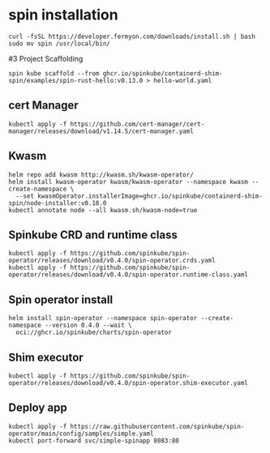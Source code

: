 # spin installation
```
curl -fsSL https://developer.fermyon.com/downloads/install.sh | bash
sudo mv spin /usr/local/bin/

```
#3 Project Scaffolding
```
spin kube scaffold --from ghcr.io/spinkube/containerd-shim-spin/examples/spin-rust-hello:v0.13.0 > hello-world.yaml
```
## cert Manager
```
kubectl apply -f https://github.com/cert-manager/cert-manager/releases/download/v1.14.5/cert-manager.yaml

```
## Kwasm

```
helm repo add kwasm http://kwasm.sh/kwasm-operator/
helm install kwasm-operator kwasm/kwasm-operator --namespace kwasm --create-namespace \
  --set kwasmOperator.installerImage=ghcr.io/spinkube/containerd-shim-spin/node-installer:v0.18.0
kubectl annotate node --all kwasm.sh/kwasm-node=true

```

## Spinkube CRD and runtime class
```
kubectl apply -f https://github.com/spinkube/spin-operator/releases/download/v0.4.0/spin-operator.crds.yaml
kubectl apply -f https://github.com/spinkube/spin-operator/releases/download/v0.4.0/spin-operator.runtime-class.yaml

```
## Spin operator install
```
helm install spin-operator --namespace spin-operator --create-namespace --version 0.4.0 --wait \
  oci://ghcr.io/spinkube/charts/spin-operator

```
## Shim executor 

```
kubectl apply -f https://github.com/spinkube/spin-operator/releases/download/v0.4.0/spin-operator.shim-executor.yaml

```

## Deploy app

```
kubectl apply -f https://raw.githubusercontent.com/spinkube/spin-operator/main/config/samples/simple.yaml
kubectl port-forward svc/simple-spinapp 8083:80

```
